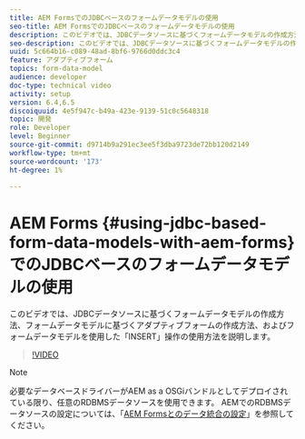 ```yaml
---
title: AEM FormsでのJDBCベースのフォームデータモデルの使用
seo-title: AEM FormsでのJDBCベースのフォームデータモデルの使用
description: このビデオでは、JDBCデータソースに基づくフォームデータモデルの作成方法、フォームデータモデルに基づくアダプティブフォームの作成方法、およびフォームデータモデルを使用した「INSERT」操作の使用方法を説明します。
seo-description: このビデオでは、JDBCデータソースに基づくフォームデータモデルの作成方法、フォームデータモデルに基づくアダプティブフォームの作成方法、およびフォームデータモデルを使用した「INSERT」操作の使用方法を説明します。
uuid: 5c664b16-c089-48ad-8bf6-9766d0ddc3c4
feature: アダプティブフォーム
topics: form-data-model
audience: developer
doc-type: technical video
activity: setup
version: 6.4,6.5
discoiquuid: 4e5f947c-b49a-423e-9139-51c0c5648318
topic: 開発
role: Developer
level: Beginner
source-git-commit: d9714b9a291ec3ee5f3dba9723de72bb120d2149
workflow-type: tm+mt
source-wordcount: '173'
ht-degree: 1%

---
```



# AEM Forms {#using-jdbc-based-form-data-models-with-aem-forms}でのJDBCベースのフォームデータモデルの使用

このビデオでは、JDBCデータソースに基づくフォームデータモデルの作成方法、フォームデータモデルに基づくアダプティブフォームの作成方法、およびフォームデータモデルを使用した「INSERT」操作の使用方法を説明します。

>[!VIDEO](https://video.tv.adobe.com/v/17736/?quality=9&learn=on)

>[!NOTE]
>
>必要なデータベースドライバーがAEM as a OSGiバンドルとしてデプロイされている限り、任意のRDBMSデータソースを使用できます。 AEMでのRDBMSデータソースの設定については、「[AEM Formsとのデータ統合の設定](/help/forms/adaptive-forms/data-integration-technical-video-setup.md)」を参照してください。

